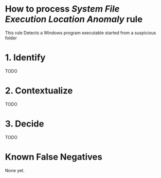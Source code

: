 # How to process *System File Execution Location Anomaly* rule
This rule Detects a Windows program executable started from a suspicious folder

# 1. Identify
TODO

# 2. Contextualize
TODO

# 3. Decide
TODO

# Known False Negatives
None yet.
